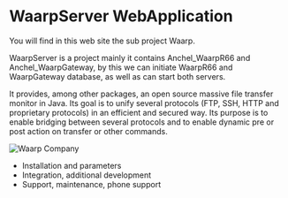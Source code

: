WaarpServer WebApplication
=============

You will find in this web site the sub project Waarp.

WaarpServer is a project mainly it contains Anchel_WaarpR66 and
Anchel_WaarpGateway, by this we can initiate WaarpR66 and WaarpGateway database,
as well as can start both servers.

It provides, among other packages, an open source massive file transfer monitor 
in Java. Its goal is to unify several protocols (FTP, SSH, HTTP and proprietary 
protocols) in an efficient and secured way. Its purpose is to enable bridging between 
several protocols and to enable dynamic pre or post action on transfer or other commands.


![Waarp Company](http://waarp.github.com/Waarp/res/waarp/waarp.gif "Waarp")

 * Installation and parameters
 * Integration, additional development
 * Support, maintenance, phone support
 
